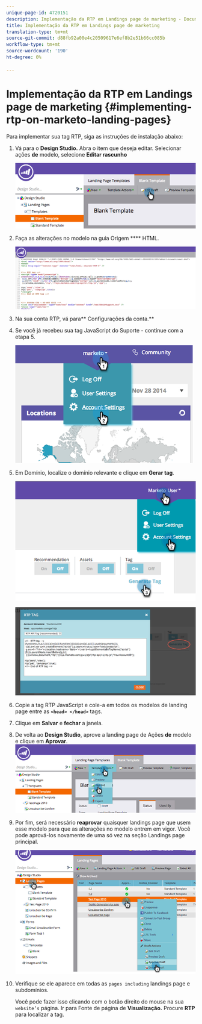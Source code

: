 ```yaml
---
unique-page-id: 4720151
description: Implementação da RTP em Landings page de marketing - Documentos de marketing - Documentação do produto
title: Implementação da RTP em Landings page de marketing
translation-type: tm+mt
source-git-commit: d88fb92a00e4c20509617e6ef8b2e51b66cc085b
workflow-type: tm+mt
source-wordcount: '190'
ht-degree: 0%

---
```



# Implementação da RTP em Landings page de marketing {#implementing-rtp-on-marketo-landing-pages}

Para implementar sua tag RTP, siga as instruções de instalação abaixo:

1. Vá para o **Design Studio.** Abra o item que deseja editar. Selecionar ações **de** modelo, selecione **Editar rascunho**

   ![](assets/image2015-4-26-18-3a27-3a4.png)

1. Faça as alterações no modelo na guia Origem **** HTML.

   ![](assets/image2015-4-26-18-3a28-3a17.png)

1. Na sua conta RTP, vá para** Configurações da conta.**

1. Se você já recebeu sua tag JavaScript do Suporte - continue com a etapa 5.

   ![](assets/image2014-11-30-15-3a19-3a21-2.png)

1. Em Domínio, localize o domínio relevante e clique em **Gerar tag**.

   ![](assets/image2015-4-26-18-3a27-3a35.png)

   ![](assets/image2014-11-30-15-3a20-3a17-2.png)

1. Copie a tag RTP JavaScript e cole-a em todos os modelos de landing page entre as **`<head> </head>`** tags.
1. Clique em **Salvar** e **fechar** a janela.
1. De volta ao **Design Studio**, aprove a landing page de Ações **de** modelo e clique em **Aprovar**.\
   ![](assets/image2015-4-26-18-3a28-3a30.png)

1. Por fim, será necessário **reaprovar** quaisquer landings page que usem esse modelo para que as alterações no modelo entrem em vigor. Você pode aprová-los novamente de uma só vez na seção Landings page principal.

   ![](assets/image2015-4-26-18-3a28-3a49.png)

1. Verifique se ele aparece em todas as `pages including` landings page e subdomínios.

   Você pode fazer isso clicando com o botão direito do mouse na sua `website’s` página. Ir para Fonte de página de **Visualização.** Procure **RTP** para localizar a tag.
